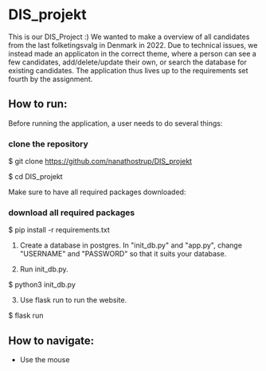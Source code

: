 # DIS_projekt

This is our DIS_Project :)
We wanted to make a overview of all candidates from the last folketingsvalg in Denmark in 2022.
Due to technical issues, we instead made an applicaton in the correct theme, where a person can see a few candidates, add/delete/update their own, or search the database for existing candidates. The application thus lives up to the requirements set fourth by the assignment. 


## How to run:

Before running the application, a user needs to do several things:

### clone the repository
$ git clone https://github.com/nanathostrup/DIS_projekt

$ cd DIS_projekt 

Make sure to have all required packages downloaded:
  
### download all required packages

$ pip install -r requirements.txt

1. Create a database in postgres. In "init_db.py" and "app.py", change "USERNAME" and "PASSWORD" so that it suits your database.

2. Run init_db.py.

$ python3 init_db.py

3. Use flask run to run the website. 

$ flask run


## How to navigate:
- Use the mouse
